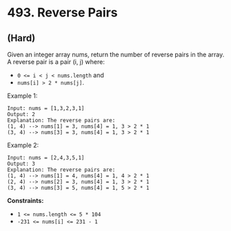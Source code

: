 # 493. Reverse Pairs
## (Hard)

Given an integer array nums, return the number of reverse pairs in the array.
<br>
A reverse pair is a pair (i, j) where:

- `0 <= i < j < nums.length` and
- `nums[i] > 2 * nums[j]`.
 

Example 1:

```
Input: nums = [1,3,2,3,1]
Output: 2
Explanation: The reverse pairs are:
(1, 4) --> nums[1] = 3, nums[4] = 1, 3 > 2 * 1
(3, 4) --> nums[3] = 3, nums[4] = 1, 3 > 2 * 1
```

Example 2:

```
Input: nums = [2,4,3,5,1]
Output: 3
Explanation: The reverse pairs are:
(1, 4) --> nums[1] = 4, nums[4] = 1, 4 > 2 * 1
(2, 4) --> nums[2] = 3, nums[4] = 1, 3 > 2 * 1
(3, 4) --> nums[3] = 5, nums[4] = 1, 5 > 2 * 1
```

**Constraints:**

- `1 <= nums.length <= 5 * 104`
- `-231 <= nums[i] <= 231 - 1`